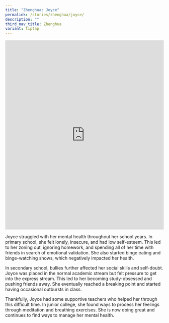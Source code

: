 ```yaml
---
title: "Zhenghua: Joyce"
permalink: /stories/zhenghua/joyce/
description: ""
third_nav_title: Zhenghua
variant: tiptap
---
```

<iframe allowfullscreen="" allow="accelerometer; autoplay; clipboard-write; encrypted-media; gyroscope; picture-in-picture; web-share" frameborder="0" title="YouTube video player" src="https://www.youtube.com/embed/NU5Ik6TBSjU" height="600" width="100%"></iframe>

Joyce struggled with her mental health throughout her school years. In primary school, she felt lonely, insecure, and had low self-esteem. This led to her zoning out, ignoring homework, and spending all of her time with friends in search of emotional validation. She also started binge eating and binge-watching shows, which negatively impacted her health.

In secondary school, bullies further affected her social skills and self-doubt. Joyce was placed in the normal academic stream but felt pressure to get into the express stream. This led to her becoming study-obsessed and pushing friends away. She eventually reached a breaking point and started having occasional outbursts in class.

Thankfully, Joyce had some supportive teachers who helped her through this difficult time. In junior college, she found ways to process her feelings through meditation and breathing exercises. She is now doing great and continues to find ways to manage her mental health.